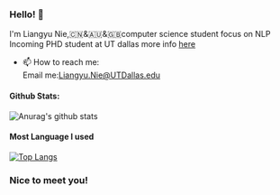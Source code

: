 ### Hello! 👋

I'm Liangyu Nie,:cn:&🇦🇺&🇬🇧computer science student focus on NLP
Incoming PHD student at UT dallas more info [here](https://abdielnie.github.io/)
- 📫 How to reach me: <br>
      Email me:Liangyu.Nie@UTDallas.edu<br>

#### Github Stats:
![Anurag's github stats](https://github-readme-stats.vercel.app/api?username=abdielnie&show_icons=true&theme=radical)

#### Most Language I used
[![Top Langs](https://github-readme-stats.vercel.app/api/top-langs/?username=abdielnie&theme=radical)](https://github.com/anuraghazra/github-readme-stats)

### Nice to meet you!
